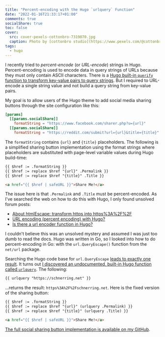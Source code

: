 ```yaml
---
title: "Percent-encoding with the Hugo `urlquery` Function"
date: "2022-01-16T21:33:17+01:00"
comments: true
socialShare: true
toc: false
cover:
  src: cover-pexels-cottonbro-7319070.jpg
  caption: Photo by [cottonbro studio](https://www.pexels.com/@cottonbro/)
tags:
  - hugo
---
```


I recently tried to _percent-encode_ (or _URL-encode_) strings in Hugo.
Percent-encoding is used to encode data in query strings of URLs because they
must only contain ASCII characters. There is a
[Hugo built-in `querify` function to transform key-value pairs to query strings](https://gohugo.io/functions/querify/).
But I required to URL-encode a single string value and not build a query string
from key-value pairs.

<!--more-->

My goal is to allow users of the Hugo theme to add social media sharing buttons
through the site configuration like this:

```toml
[params]
  [[params.socialShare]]
    formatString = "https://www.facebook.com/sharer.php?u={url}"
  [[params.socialShare]]
    formatString = "https://reddit.com/submit?url={url}&title={title}"
```

The `formatString` contains `{url}` and `{title}` placeholders. The following is
a simplified sharing button implementation using the format strings where
placeholders are substituted with page-level variable values during Hugo
build-time:

<!-- prettier-ignore -->
```html
{{ $href := .formatString }}
{{ $href := replace $href "{url}" .Permalink }}
{{ $href := replace $href "{title}" .Title }}

<a href="{{ $href | safeURL }}">Share Me!</a>
```

The issue here is that `.Permalink` and `.Title` must be percent-encoded. As
I've searched the web on how to do this with Hugo, I only found unsolved forum
posts:

- [About htmlEscape: transform https into https%3A%2F%2F](https://discourse.gohugo.io/t/about-htmlescape-transform-https-into-https-3a-2f-2f/36116)
- [URL encoding (percent encoding) with Hugo?](https://discourse.gohugo.io/t/url-encoding-percent-encoding-with-hugo-solved/16546)
- [Is there a url encoder function in Hugo?](https://discourse.gohugo.io/t/is-there-a-url-encoder-function-in-hugo/2239)

I couldn't believe this was an unsolved mystery and assumed I was just too dumb
to read the docs. Hugo was written in Go, so I looked into how to do
percent-encoding in Go: with the `url.QueryEscape()` function from the `net/url`
package.

Searching the Hugo code base for `url.QueryEscape`
[leads to exactly one result](https://github.com/gohugoio/hugo/blob/3d5dbdcb1a11b059fc2f93ed6fadb9009bf72673/tpl/internal/go_templates/texttemplate/funcs.go#L738-L742).
It turns out
[I discovered an undocumented, built-in Hugo function called `urlquery`](https://github.com/gohugoio/hugoDocs/issues/1627).
The following:

```html
{{ urlquery "https://schnerring.net" }}
```

...returns the result: `https%3A%2F%2Fschnerring.net`. Here is the fixed version
of the sharing button:

<!-- prettier-ignore -->
```html
{{ $href := .formatString }}
{{ $href := replace $href "{url}" (urlquery .Permalink) }}
{{ $href := replace $href "{title}" (urlquery .Title) }}

<a href="{{ $href | safeURL }}">Share Me!</a>
```

[The full social sharing button implementation is available on my GitHub](https://github.com/schnerring/hugo-theme-gruvbox/blob/main/layouts/partials/social-share.html).
